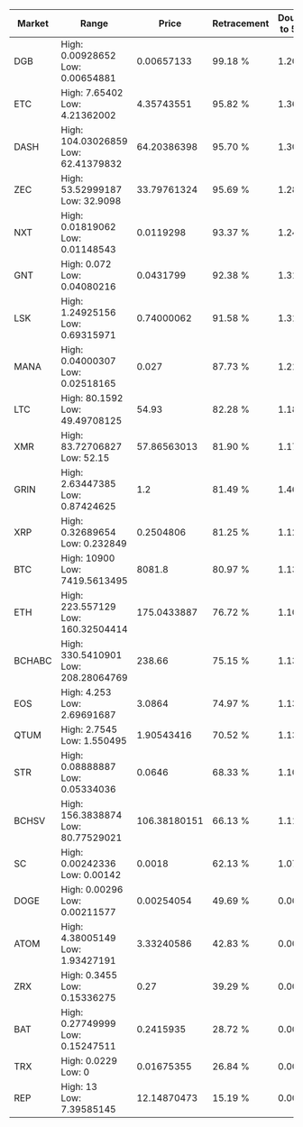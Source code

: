 | Market | Range | Price| Retracement | Doubles to 50% |
| --- | --- | --- | --- | --- |
| DGB | High: 0.00928652<br />Low: 0.00654881 | 0.00657133 | 99.18 % | 1.20 |
| ETC | High: 7.65402<br />Low: 4.21362002 | 4.35743551 | 95.82 % | 1.36 |
| DASH | High: 104.03026859<br />Low: 62.41379832 | 64.20386398 | 95.70 % | 1.30 |
| ZEC | High: 53.52999187<br />Low: 32.9098 | 33.79761324 | 95.69 % | 1.28 |
| NXT | High: 0.01819062<br />Low: 0.01148543 | 0.0119298 | 93.37 % | 1.24 |
| GNT | High: 0.072<br />Low: 0.04080216 | 0.0431799 | 92.38 % | 1.31 |
| LSK | High: 1.24925156<br />Low: 0.69315971 | 0.74000062 | 91.58 % | 1.31 |
| MANA | High: 0.04000307<br />Low: 0.02518165 | 0.027 | 87.73 % | 1.21 |
| LTC | High: 80.1592<br />Low: 49.49708125 | 54.93 | 82.28 % | 1.18 |
| XMR | High: 83.72706827<br />Low: 52.15 | 57.86563013 | 81.90 % | 1.17 |
| GRIN | High: 2.63447385<br />Low: 0.87424625 | 1.2 | 81.49 % | 1.46 |
| XRP | High: 0.32689654<br />Low: 0.232849 | 0.2504806 | 81.25 % | 1.12 |
| BTC | High: 10900<br />Low: 7419.5613495 | 8081.8 | 80.97 % | 1.13 |
| ETH | High: 223.557129<br />Low: 160.32504414 | 175.0433887 | 76.72 % | 1.10 |
| BCHABC | High: 330.5410901<br />Low: 208.28064769 | 238.66 | 75.15 % | 1.13 |
| EOS | High: 4.253<br />Low: 2.69691687 | 3.0864 | 74.97 % | 1.13 |
| QTUM | High: 2.7545<br />Low: 1.550495 | 1.90543416 | 70.52 % | 1.13 |
| STR | High: 0.08888887<br />Low: 0.05334036 | 0.0646 | 68.33 % | 1.10 |
| BCHSV | High: 156.3838874<br />Low: 80.77529021 | 106.38180151 | 66.13 % | 1.11 |
| SC | High: 0.00242336<br />Low: 0.00142 | 0.0018 | 62.13 % | 1.07 |
| DOGE | High: 0.00296<br />Low: 0.00211577 | 0.00254054 | 49.69 % | 0.00 |
| ATOM | High: 4.38005149<br />Low: 1.93427191 | 3.33240586 | 42.83 % | 0.00 |
| ZRX | High: 0.3455<br />Low: 0.15336275 | 0.27 | 39.29 % | 0.00 |
| BAT | High: 0.27749999<br />Low: 0.15247511 | 0.2415935 | 28.72 % | 0.00 |
| TRX | High: 0.0229<br />Low: 0 | 0.01675355 | 26.84 % | 0.00 |
| REP | High: 13<br />Low: 7.39585145 | 12.14870473 | 15.19 % | 0.00 |
